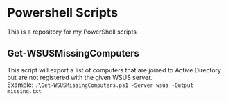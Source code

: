 # Powershell Scripts

This is a repository for my PowerShell scripts

## Get-WSUSMissingComputers

This script will export a list of computers that are joined to Active Directory but are not registered with the given WSUS server.  
Example: `.\Get-WSUSMissingComputers.ps1 -Server wsus -Output missing.txt`
